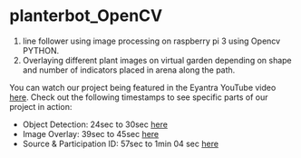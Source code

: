 # planterbot_OpenCV
1) line follower using image processing on raspberry pi 3 using Opencv PYTHON.
2) Overlaying different plant images on virtual garden depending on shape and number of indicators placed in arena along the path.

You can watch our project being featured in the Eyantra YouTube video [here](https://www.youtube.com/watch?v=G5kA1Q-j_ZU&ab_channel=e-Yantra). Check out the following timestamps to see specific parts of our project in action:
- Object Detection: 24sec to 30sec [here](https://youtu.be/G5kA1Q-j_ZU?t=24)
- Image Overlay: 39sec to 45sec [here](https://youtu.be/G5kA1Q-j_ZU?t=39)
- Source & Participation ID: 57sec to 1min 04 sec [here](https://youtu.be/G5kA1Q-j_ZU?t=58)



